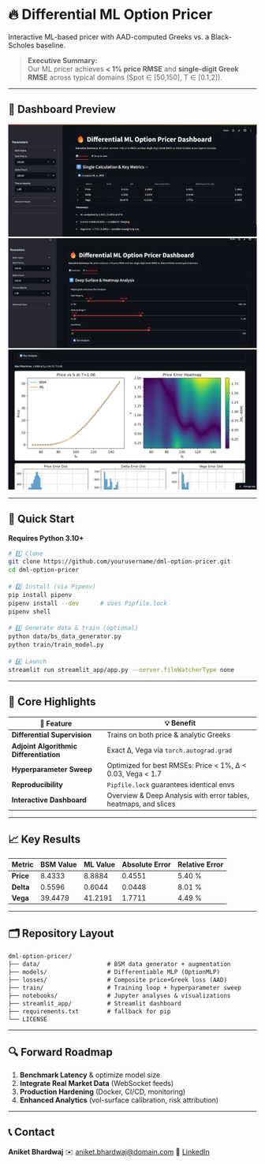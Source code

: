 # 🔥 Differential ML Option Pricer

Interactive ML-based pricer with AAD-computed Greeks vs. a Black-Scholes baseline.

> **Executive Summary:**  
> Our ML pricer achieves **< 1% price RMSE** and **single-digit Greek RMSE** across typical domains (Spot ∈ [50,150], T ∈ [0.1,2]).  

---

## 📸 Dashboard Preview

![Dashboard - Overview Screenshot](docs/dashboard1.png)
![Dashboard - Deep Analysis Screenshot](docs/dashboard2.png)
![Dashboard - Charts Screenshot](docs/charts.png)

---

## 🚀 Quick Start

**Requires Python 3.10+**

```bash
# 1️⃣ Clone
git clone https://github.com/yourusername/dml-option-pricer.git
cd dml-option-pricer

# 2️⃣ Install (via Pipenv)
pip install pipenv
pipenv install --dev      # uses Pipfile.lock
pipenv shell

# 3️⃣ Generate data & train (optional)
python data/bs_data_generator.py
python train/train_model.py

# 4️⃣ Launch
streamlit run streamlit_app/app.py --server.fileWatcherType none
````

---

## 🎯 Core Highlights

| 🚀 Feature                              | 💡 Benefit                                                       |
| --------------------------------------- | ---------------------------------------------------------------- |
| **Differential Supervision**            | Trains on both price & analytic Greeks                           |
| **Adjoint Algorithmic Differentiation** | Exact Δ, Vega via `torch.autograd.grad`                          |
| **Hyperparameter Sweep**                | Optimized for best RMSEs: Price < 1%, Δ < 0.03, Vega < 1.7       |
| **Reproducibility**                     | `Pipfile.lock` guarantees identical envs                         |
| **Interactive Dashboard**               | Overview & Deep Analysis with error tables, heatmaps, and slices |

---

## 📈 Key Results

| Metric    | BSM Value | ML Value | Absolute Error | Relative Error |
| --------- | --------- | -------- | -------------- | -------------- |
| **Price** | 8.4333    | 8.8884   | 0.4551         | 5.40 %         |
| **Delta** | 0.5596    | 0.6044   | 0.0448         | 8.01 %         |
| **Vega**  | 39.4479   | 41.2191  | 1.7711         | 4.49 %         |

---

## 🗂 Repository Layout

```text
dml-option-pricer/
├── data/                   # BSM data generator + augmentation
├── models/                 # Differentiable MLP (OptionMLP)
├── losses/                 # Composite price+Greek loss (AAD)
├── train/                  # Training loop + hyperparameter sweep
├── notebooks/              # Jupyter analyses & visualizations
├── streamlit_app/          # Streamlit dashboard
├── requirements.txt        # fallback for pip
└── LICENSE
```

---

## 🔍 Forward Roadmap

1. **Benchmark Latency** & optimize model size
2. **Integrate Real Market Data** (WebSocket feeds)
3. **Production Hardening** (Docker, CI/CD, monitoring)
4. **Enhanced Analytics** (vol-surface calibration, risk attribution)

---

## 📞 Contact

**Aniket Bhardwaj**
✉️ [aniket.bhardwaj@domain.com](mailto:bhardwaj.aniket2002@gmail.com)
🔗 [LinkedIn](https://www.linkedin.com/in/aniket-bhardwaj-b002/)

```
```
